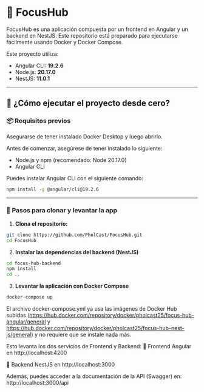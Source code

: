 # 🧠 FocusHub

FocusHub es una aplicación compuesta por un frontend en Angular y un backend en NestJS. Este repositorio está preparado para ejecutarse fácilmente usando Docker y Docker Compose.

Este proyecto utiliza:
- Angular CLI: **19.2.6**
- Node.js: **20.17.0**
- NestJS: **11.0.1**

---

## 🚀 ¿Cómo ejecutar el proyecto desde cero?

### 📦 Requisitos previos

Asegurarse de tener instalado Docker Desktop y luego abrirlo.

Antes de comenzar, asegúrese de tener instalado lo siguiente:

- Node.js y npm (recomendado: Node 20.17.0)
- Angular CLI

Puedes instalar Angular CLI con el siguiente comando:

```bash
npm install -g @angular/cli@19.2.6
```
---

### 🔁 Pasos para clonar y levantar la app

1. **Clona el repositorio:**

```bash
git clone https://github.com/PholCast/FocusHub.git
cd FocusHub
```

2. **Instalar las dependencias del backend (NestJS)**
```bash
cd focus-hub-backend
npm install
cd ..
```

3. **Levantar la aplicación con Docker Compose**
```bash
docker-compose up
```

El archivo docker-compose.yml ya usa las imágenes de Docker Hub subidas (https://hub.docker.com/repository/docker/pholcast25/focus-hub-angular/general y https://hub.docker.com/repository/docker/pholcast25/focus-hub-nest-js/general) y no requiere que se instale nada más.

Esto levanta los dos servicios de Frontend y Backend:
📱 Frontend Angular en http://localhost:4200

🧠 Backend NestJS en http://localhost:3000

Además, puedes acceder a la documentación de la API (Swagger) en:
http://localhost:3000/api

